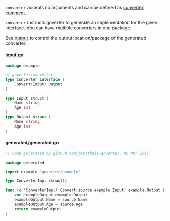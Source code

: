 `converter` accepts no arguments and can be defined as [converter
comment](config/define.md#converter).

`converter` instructs goverter to generate an implementation for the given
interface. You can have multiple converters in one package.

See [output](config/output.md) to control the output location/package of the
generated converter.

<!-- tabs:start -->

#### **input.go**

```go
package example

// goverter:converter
type Converter interface {
    Convert(Input) Output
}

type Input struct {
    Name string
    Age int
}
type Output struct {
    Name string
    Age int
}
```

#### **generated/generated.go**

```go
// Code generated by github.com/jmattheis/goverter, DO NOT EDIT.

package generated

import example "goverter/example"

type ConverterImpl struct{}

func (c *ConverterImpl) Convert(source example.Input) example.Output {
	var exampleOutput example.Output
	exampleOutput.Name = source.Name
	exampleOutput.Age = source.Age
	return exampleOutput
}
```

<!-- tabs:end -->
